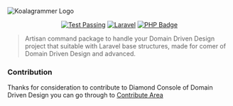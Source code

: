 ![Koalagrammer Logo](https://camo.githubusercontent.com/cc271582ba553880fcdfe628ce5a24f4b410c82032469cffb30eaf03afa2944b/68747470733a2f2f692e6962622e636f2f437670575758762f4c6f676f2d4b6f616c616772616d6d65722d62616e6e65722e706e67)

<p align="center">
    <a href="https://github.com/KoalaFacade/diamond-console/actions/workflows/run-test.yml"><img src="https://img.shields.io/github/workflow/status/KoalaFacade/diamond-console/run-tests?label=Test&style=for-the-badge" alt="Test Passing"/></a>
    <a href="https://laravel.com"><img src="https://img.shields.io/badge/Laravel-8.x-red?style=for-the-badge&logo=Laravel" alt="Laravel" /></a> 
    <a href="https://php.net"><img src="https://img.shields.io/badge/PHP-8.x-7A86B8?style=for-the-badge&logo=php" alt="PHP Badge"/></a>
</p>

> Artisan command package to handle your Domain Driven Design project that suitable with Laravel base structures, made for comer of Domain Driven Design
and advanced.

### Contribution
Thanks for consideration to contribute to Diamond Console of Domain Driven Design you can go through to
[Contribute Area](https://github.com/KoalaFacade/diamond-console/blob/main/CONTRIBUTE.md)
